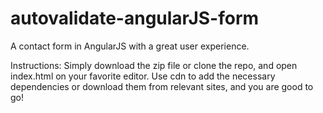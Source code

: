 # autovalidate-angularJS-form
A contact form in AngularJS with a great user experience.

Instructions:
Simply download the zip file or clone the repo, and open index.html on your favorite editor. Use cdn to add the necessary dependencies or download them from relevant sites, and you are good to go!
